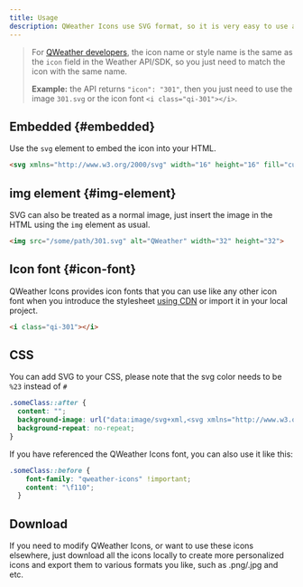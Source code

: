 ```yaml
---
title: Usage
description: QWeather Icons use SVG format, so it is very easy to use and modification.
---
```


> For [QWeather developers](https://dev.qweather.com/docs/), the icon name or style name is the same as the `icon` field in the Weather API/SDK, so you just need to match the icon with the same name.
> 
> **Example:** the API returns `"icon": "301"`, then you just need to use the image `301.svg` or the icon font `<i class="qi-301"></i>`.

## Embedded {#embedded}

Use the `svg` element to embed the icon into your HTML.

```html
<svg xmlns="http://www.w3.org/2000/svg" width="16" height="16" fill="currentColor" class="qi-301" viewBox="0 0 16 16"><path d="M7.012 14.985a1 1 0 0 0 2 0 6.605 6.605 0 0 0-1-2 6.605 6.605 0 0 0-1 2zM3.959 14a1 1 0 0 0 2 0 6.605 6.605 0 0 0-1-2 6.605 6.605 0 0 0-1 2zm6.028 0a1 1 0 0 0 2 0 6.605 6.605 0 0 0-1-2 6.605 6.605 0 0 0-1 2zM5.207 1.904h.007a.5.5 0 0 0 .493-.506L5.695.494a.5.5 0 0 0-.5-.494h-.007a.5.5 0 0 0-.493.506l.012.905a.5.5 0 0 0 .5.493zm-2.892.946a.5.5 0 1 0 .698-.716l-.648-.63a.5.5 0 1 0-.697.715zm-.179 2.203a.5.5 0 0 0-.5-.493h-.007l-.905.011a.5.5 0 0 0 .007 1h.007l.904-.011a.5.5 0 0 0 .494-.507zm5.638-2.12a.5.5 0 0 0 .359-.151l.63-.648a.5.5 0 0 0-.716-.698l-.631.648a.5.5 0 0 0 .358.849z"/><path d="M12.028 5.579a2.927 2.927 0 0 0-.37.037 4.364 4.364 0 0 0-7.316 0 2.926 2.926 0 0 0-.37-.037 2.972 2.972 0 1 0 1.16 5.709 4.302 4.302 0 0 0 5.735 0 2.972 2.972 0 1 0 1.16-5.71zm0 4.944a1.959 1.959 0 0 1-.77-.156 1 1 0 0 0-1.05.168 3.303 3.303 0 0 1-4.417 0 1 1 0 0 0-1.05-.168 1.972 1.972 0 1 1-.769-3.788 1.077 1.077 0 0 1 .15.017l.095.012a1 1 0 0 0 .962-.444 3.364 3.364 0 0 1 5.642 0 1 1 0 0 0 .962.444l.095-.012a1.08 1.08 0 0 1 .15-.017 1.972 1.972 0 1 1 0 3.944zM2.482 5.315A3.53 3.53 0 0 1 3.5 5.027a1.831 1.831 0 0 1 1.81-1.603 1.81 1.81 0 0 1 .553.095 4.933 4.933 0 0 1 1.281-.405A2.82 2.82 0 0 0 2.476 5.26c0 .02.006.037.006.056z"/></svg>
```

## img element {#img-element}

SVG can also be treated as a normal image, just insert the image in the HTML using the `img` element as usual.

```html
<img src="/some/path/301.svg" alt="QWeather" width="32" height="32">
```

## Icon font {#icon-font}

QWeather Icons provides icon fonts that you can use like any other icon font when you introduce the stylesheet [using CDN](/install/#cdn) or import it in your local project.

```html
<i class="qi-301"></i>
```

## CSS

You can add SVG to your CSS, please note that the svg color needs to be `%23` instead of `#`

```css
.someClass::after {
  content: "";
  background-image: url("data:image/svg+xml,<svg xmlns="http://www.w3.org/2000/svg" width="16" height="16" fill='%23066ff5' class="qi-102-fill" viewBox="0 0 16 16"><path d="M8 3a4.99 4.99 0 0 0-4.18 2.267 3.345 3.345 0 0 0-.423-.042 3.397 3.397 0 1 0 1.326 6.524 4.917 4.917 0 0 0 6.554 0 3.397 3.397 0 1 0 1.326-6.524 3.345 3.345 0 0 0-.423.042A4.99 4.99 0 0 0 8 3z"/></svg>");
  background-repeat: no-repeat;
}
```

If you have referenced the QWeather Icons font, you can also use it like this:

```css
.someClass::before {
    font-family: "qweather-icons" !important;
    content: "\f110";
  }
```

## Download

If you need to modify QWeather Icons, or want to use these icons elsewhere, just download all the icons locally to create more personalized icons and export them to various formats you like, such as .png/.jpg and etc.



